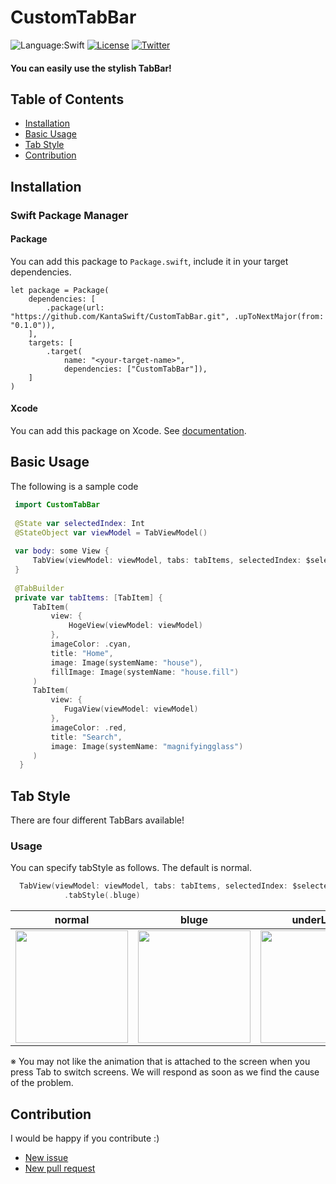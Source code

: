 # CustomTabBar
![Language:Swift](https://img.shields.io/static/v1?label=Language&message=Swift&color=green&style=flat-square)
[![License](https://img.shields.io/github/license/KantaSwift/CustomTabBar)](https://github.com/KantaSwift/CustomTabBar/blob/main/LICENSE)
[![Twitter](https://img.shields.io/twitter/follow/KantaSwift?style=social)](https://twitter.com/kanta_Swift)

#### You can easily use the stylish TabBar!

## Table of Contents

- [Installation](#installation)
- [Basic Usage](#basic-usage)
- [Tab Style](#tab-style)
- [Contribution](#contribution)


## Installation

### Swift Package Manager 

#### Package

You can add this package to `Package.swift`, include it in your target dependencies.

```
let package = Package(
    dependencies: [
        .package(url: "https://github.com/KantaSwift/CustomTabBar.git", .upToNextMajor(from: "0.1.0")),
    ],
    targets: [
        .target(
            name: "<your-target-name>",
            dependencies: ["CustomTabBar"]),
    ]
)
```

#### Xcode

You can add this package on Xcode.
See [documentation](https://developer.apple.com/documentation/swift_packages/adding_package_dependencies_to_your_app).

## Basic Usage
The following is a sample code

```swift
 import CustomTabBar
   
 @State var selectedIndex: Int
 @StateObject var viewModel = TabViewModel()
    
 var body: some View {
     TabView(viewModel: viewModel, tabs: tabItems, selectedIndex: $selectedIndex)
 }
    
 @TabBuilder
 private var tabItems: [TabItem] {
     TabItem(
         view: {
             HogeView(viewModel: viewModel)
         },
         imageColor: .cyan,
         title: "Home",
         image: Image(systemName: "house"),
         fillImage: Image(systemName: "house.fill")
     )
     TabItem(
         view: {
            FugaView(viewModel: viewModel)
         },
         imageColor: .red,
         title: "Search",
         image: Image(systemName: "magnifyingglass")
     )
  }
```

## Tab Style
There are four different TabBars available! 

### Usage
You can specify tabStyle as follows. The default is normal.
```swift
  TabView(viewModel: viewModel, tabs: tabItems, selectedIndex: $selectedIndex)
            .tabStyle(.bluge)
```
| normal | bluge | underLine | overLine |
|--------|-------|--------|-------|
| <img src="https://github.com/KantaSwift/CustomTabBar/assets/101320551/221b15d6-eeef-4c96-baee-4b363d96109a" width="180"> | <img src="https://github.com/KantaSwift/CustomTabBar/assets/101320551/16c485ab-52de-47d8-b398-1a594c3231fd" width="180"> | <img src="https://github.com/KantaSwift/CustomTabBar/assets/101320551/e00a6836-8f66-4f66-b9f6-f49bc6f1b093" width="180"> | <img src="https://github.com/KantaSwift/CustomTabBar/assets/101320551/7994374a-badf-44a8-a1f5-5691da4ac55f" width="180"> |  

※ You may not like the animation that is attached to the screen when you press Tab to switch screens. We will respond as soon as we find the cause of the problem.


## Contribution
I would be happy if you contribute :)

- [New issue](https://github.com/KantaSwift/CustomTabBar/issues/new)
- [New pull request](https://github.com/KantaSwift/CustomTabBar/compare)



